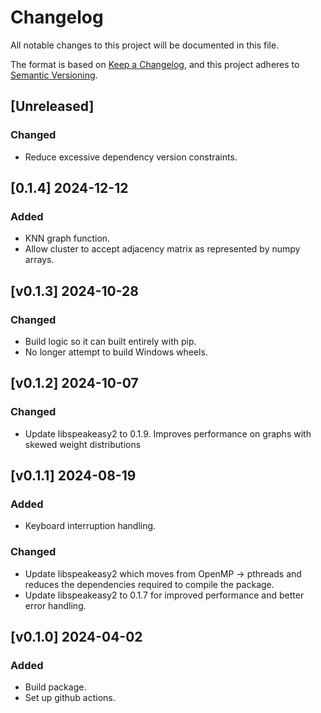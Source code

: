 # Changelog

All notable changes to this project will be documented in this file.

The format is based on [Keep a Changelog](https://keepachangelog.com/en/1.0.0/),
and this project adheres to [Semantic Versioning](https://semver.org/spec/v2.0.0.html).

## [Unreleased]

### Changed

- Reduce excessive dependency version constraints.

## [0.1.4] 2024-12-12

### Added

- KNN graph function.
- Allow cluster to accept adjacency matrix as represented by numpy arrays.

## [v0.1.3] 2024-10-28

### Changed

- Build logic so it can built entirely with pip.
- No longer attempt to build Windows wheels.

## [v0.1.2] 2024-10-07

### Changed

- Update libspeakeasy2 to 0.1.9. Improves performance on graphs with skewed weight distributions

## [v0.1.1] 2024-08-19

### Added

- Keyboard interruption handling.

### Changed

- Update libspeakeasy2 which moves from OpenMP -> pthreads and reduces the dependencies required to compile the package.
- Update libspeakeasy2 to 0.1.7 for improved performance and better error handling.

## [v0.1.0] 2024-04-02

### Added

- Build package.
- Set up github actions.
